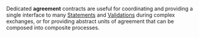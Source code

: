 Dedicated **agreement** contracts are useful for coordinating and providing a single interface to many [Statements](Statements.md) and [Validations](Validations.md) during complex exchanges, or for providing abstract units of agreement that can be composed into composite processes.